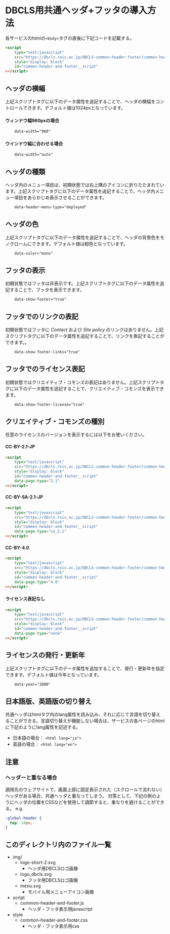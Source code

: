 # DBCLS用共通ヘッダ+フッタの導入方法
各サービスのhtmlの`<body>`タグの直後に下記コードを記載する。

``` html
<script
	type="text/javascript"
	src="https://dbcls.rois.ac.jp/DBCLS-common-header-footer/common-header-and-footer/script/common-header-and-footer.js"
	style="display: block"
	id="common-header-and-footer__script"
></script>
```


## ヘッダの横幅
上記スクリプトタグに以下のデータ属性を追記することで、ヘッダの横幅をコントロールできます。デフォルト値は1024pxとなっています。

#### ウィンドウ幅960pxの場合
``` html
	data-width="960"
```

#### ウインドウ幅に合わせる場合
``` html
	data-width="auto"
```


## ヘッダの種類
ヘッダ内のメニュー項目は、初期状態では右上隅のアイコンに折りたたまれています。上記スクリプトタグに以下のデータ属性を追記することで、ヘッダ内メニュー項目をあらかじめ表示させることができます。

``` html
	data-header-menu-type="deployed"
```


## ヘッダの色
上記スクリプトタグに以下のデータ属性を追記することで、ヘッダの背景色をモノクロームにできます。デフォルト値は紺色となっています。

``` html
	data-color="mono"
```


## フッタの表示
初期状態ではフッタは非表示です。上記スクリプトタグに以下のデータ属性を追記することで、フッタを表示できます。

``` html
	data-show-footer="true"
```


## フッタでのリンクの表記
初期状態ではフッタに *Contact* および *Site policy* のリンクはありません。上記スクリプトタグに以下のデータ属性を追記することで、リンクを表記することができます。。

``` html
	data-show-footer-links="true"
```


## フッタでのライセンス表記
初期状態ではクリエイティブ・コモンズの表記はありません。上記スクリプトタグに以下のデータ属性を追記することで、クリエイティブ・コモンズを表示できます。

``` html
	data-show-footer-license="true"
```


## クリエイティブ・コモンズの種別
任意のライセンスのバージョンを表示するには以下をお使いください。

#### CC-BY-2.1-JP
``` html
<script
	type="text/javascript"
	src="https://dbcls.rois.ac.jp/DBCLS-common-header-footer/common-header-and-footer/script/common-header-and-footer.js"
	style="display: block"
	id="common-header-and-footer__script"
	data-page-type="2.1"
></script>
```

#### CC-BY-SA-2.1-JP
``` html
<script
	type="text/javascript"
	src="https://dbcls.rois.ac.jp/DBCLS-common-header-footer/common-header-and-footer/script/common-header-and-footer.js"
	style="display: block"
	id="common-header-and-footer__script"
	data-page-type="sa_2.1"
></script>
```

#### CC-BY-4.0
``` html
<script
	type="text/javascript"
	src="https://dbcls.rois.ac.jp/DBCLS-common-header-footer/common-header-and-footer/script/common-header-and-footer.js"
	style="display: block"
	id="common-header-and-footer__script"
	data-page-type="4.0"
></script>
```

#### ライセンス表記なし
``` html
<script
	type="text/javascript"
	src="https://dbcls.rois.ac.jp/DBCLS-common-header-footer/common-header-and-footer/script/common-header-and-footer.js"
	style="display: block"
	id="common-header-and-footer__script"
	data-page-type="none"
></script>`
```


## ライセンスの発行・更新年
上記スクリプトタグに以下のデータ属性を追加することで、発行・更新年を指定できます。デフォルト値は今年となっています。

``` html
	data-year="2000"
```


## 日本語版、英語版の切り替え
共通ヘッダはhtmlタグ内のlang属性を読み込み、それに応じて言語を切り替えることができる。言語切り替えが機能しない場合は、サービスの各ページのhtmlに下記のようにlang属性を記述する。

- 日本語の場合： `<html lang="ja">`
- 英語の場合： `<html lang="en">`


## 注意
### ヘッダーと重なる場合
適用先のウェブサイトで、画面上部に固定表示された（スクロールで流れない）ヘッダがある場合、共通ヘッダと重なってしまう。
対策として、下記の例のようにヘッダの位置をCSSなどを使用して調節すると、重なりを避けることができる。
e.g.
``` css
.global-header {
  top: 24px;
}
```


## このディレクトリ内のファイル一覧
  - img/
    - logo-short-2.svg
      - ヘッダ用DBCLSロゴ画像
    - logo_dbcls.svg
      - フッタ用DBCLSロゴ画像
    - menu.svg
      - モバイル用メニューアイコン画像
  - script
      - common-header-and-footer.js
        - ヘッダ・フッタ表示用javascript
  - style
      - common-header-and-footer.css
        - ヘッダ・フッタ表示用css
